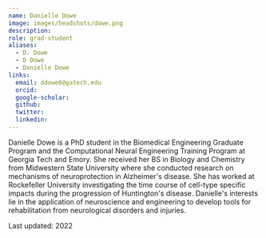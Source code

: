 ```yaml
---
name: Danielle Dowe
image: images/headshots/dowe.png
description:
role: grad-student
aliases:
  - D. Dowe
  - D Dowe
  - Danielle Dowe
links:
  email: ddowe6@gatech.edu
  orcid: 
  google-scholar: 
  github: 
  twitter: 
  linkedin: 
---
```


Danielle Dowe is a PhD student in the Biomedical Engineering Graduate Program and the Computational Neural Engineering Training Program at Georgia Tech and Emory. She received her BS in Biology and Chemistry from Midwestern State University where she conducted research on mechanisms of neuroprotection in Alzheimer's disease.  She has worked at Rockefeller University investigating the time course of cell-type specific impacts during the progression of Huntington's disease.  Danielle's interests lie in the application of neuroscience and engineering to develop tools for rehabilitation from neurological disorders and injuries.

Last updated: 2022
